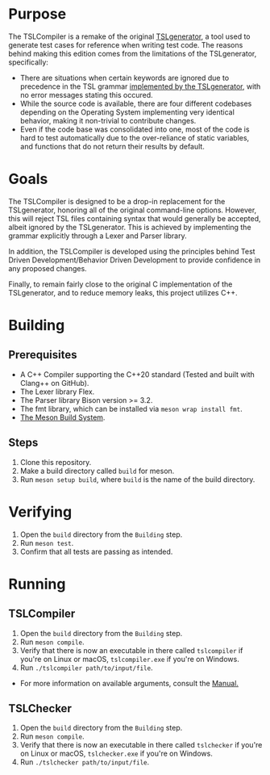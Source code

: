 # Purpose
The TSLCompiler is a remake of the original [TSLgenerator](https://github.com/alexorso/tslgenerator), a tool used to generate test cases for reference when writing test code. The reasons behind making this edition comes from the limitations of the TSLgenerator, specifically:
- There are situations when certain keywords are ignored due to precedence in the TSL grammar [implemented by the TSLgenerator](https://github.com/alexorso/tslgenerator/blob/master/Docs/TSLgenerator-manual.txt), with no error messages stating this occured.
- While the source code is available, there are four different codebases depending on the Operating System implementing very identical behavior, making it non-trivial to contribute changes.
- Even if the code base was consolidated into one, most of the code is hard to test automatically due to the over-reliance of static variables, and functions that do not return their results by default.

# Goals
The TSLCompiler is designed to be a drop-in replacement for the TSLgenerator, honoring all of the original command-line options. However, this will reject TSL files containing syntax that would generally be accepted, albeit ignored by the TSLgenerator. This is achieved by implementing the grammar explicitly through a Lexer and Parser library.

In addition, the TSLCompiler is developed using the principles behind Test Driven Development/Behavior Driven Development to provide confidence in any proposed changes.

Finally, to remain fairly close to the original C implementation of the TSLgenerator, and to reduce memory leaks, this project utilizes C++.

# Building
## Prerequisites
- A C++ Compiler supporting the C++20 standard (Tested and built with Clang++ on GitHub).
- The Lexer library Flex.
- The Parser library Bison version >= 3.2.
- The fmt library, which can be installed via `meson wrap install fmt`.
- [The Meson Build System](https://mesonbuild.com/SimpleStart.html).

## Steps
1. Clone this repository.
2. Make a build directory called `build` for meson.
3. Run `meson setup build`, where `build` is the name of the build directory.

# Verifying
1. Open the `build` directory from the `Building` step.
2. Run `meson test`.
3. Confirm that all tests are passing as intended.

# Running
## TSLCompiler
1. Open the `build` directory from the `Building` step.
2. Run `meson compile`.
3. Verify that there is now an executable in there called `tslcompiler` if you're on Linux or macOS, `tslcompiler.exe` if you're on Windows.
4. Run `./tslcompiler path/to/input/file`.
  - For more information on available arguments, consult the [Manual.](docs/USER_MANUAL.md)
## TSLChecker
1. Open the `build` directory from the `Building` step.
2. Run `meson compile`.
3. Verify that there is now an executable in there called `tslchecker` if you're on Linux or macOS, `tslchecker.exe` if you're on Windows.
4. Run `./tslchecker path/to/input/file`.
